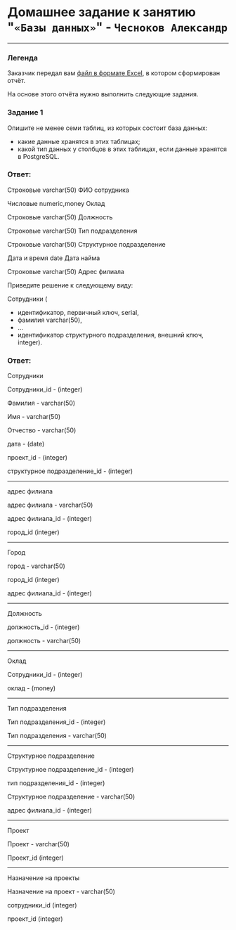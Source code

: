 # Домашнее задание к занятию  "`«Базы данных»`" - `Чесноков Александр`

---
### Легенда

Заказчик передал вам [файл в формате Excel](https://github.com/netology-code/sdb-homeworks/blob/main/resources/hw-12-1.xlsx), в котором сформирован отчёт. 

На основе этого отчёта нужно выполнить следующие задания.

### Задание 1

Опишите не менее семи таблиц, из которых состоит база данных:

- какие данные хранятся в этих таблицах;
- какой тип данных у столбцов в этих таблицах, если данные хранятся в PostgreSQL.

### Ответ:
Строковые varchar(50) ФИО сотрудника

Числовые numeric,money Оклад

Строковые varchar(50) Должность

Строковые varchar(50) Тип подразделения

Строковые varchar(50) Структурное подразделение

Дата и время date Дата найма

Строковые varchar(50) Адрес филиала



Приведите решение к следующему виду:

Сотрудники (

- идентификатор, первичный ключ, serial,
- фамилия varchar(50),
- ...
- идентификатор структурного подразделения, внешний ключ, integer).

### Ответ:

Сотрудники

Сотрудники_id - (integer)

Фамилия	- varchar(50)

Имя - varchar(50)

Отчество - varchar(50)

дата - (date)

проект_id - (integer)

структурное подразделение_id - (integer)

---

адрес филиала

адрес филиала - varchar(50)

адрес филиала_id - (integer)

город_id (integer)

---

Город

город - varchar(50)

город_id (integer)

адрес филиала_id - (integer)

---

Должность

должность_id - (integer)

должность - varchar(50)

---

Оклад

Сотрудники_id - (integer)

оклад - (money)

---

Тип подразделения

Тип подразделения_id - (integer)

Тип подразделения - varchar(50)

---

Структурное подразделение

Структурное подразделение_id - (integer)

тип подразделения_id - (integer)

Структурное подразделение - varchar(50)

адрес филиала_id - (integer)

---

Проект 

Проект - varchar(50)

Проект_id (integer)

---

Назначение на проекты

Назначение на проект - varchar(50)

сотрудники_id (integer)

проект_id (integer)

